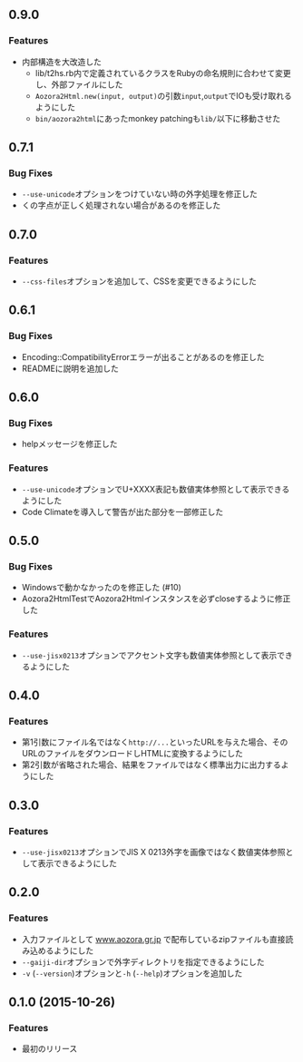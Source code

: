 <a name="0.9.0"></a>
## 0.9.0

### Features

* 内部構造を大改造した
     * lib/t2hs.rb内で定義されているクラスをRubyの命名規則に合わせて変更し、外部ファイルにした
     * `Aozora2Html.new(input, output)`の引数`input`,`output`でIOも受け取れるようにした
     * `bin/aozora2html`にあったmonkey patchingも`lib/`以下に移動させた

<a name="0.7.1"></a>
## 0.7.1

### Bug Fixes

* `--use-unicode`オプションをつけていない時の外字処理を修正した
* くの字点が正しく処理されない場合があるのを修正した

<a name="0.7.0"></a>
## 0.7.0

### Features

* `--css-files`オプションを追加して、CSSを変更できるようにした

<a name="0.6.1"></a>
## 0.6.1

### Bug Fixes

* Encoding::CompatibilityErrorエラーが出ることがあるのを修正した
* READMEに説明を追加した

<a name="0.6.0"></a>
## 0.6.0

### Bug Fixes

* helpメッセージを修正した

### Features

* `--use-unicode`オプションでU+XXXX表記も数値実体参照として表示できるようにした
* Code Climateを導入して警告が出た部分を一部修正した

<a name="0.5.0"></a>
## 0.5.0

### Bug Fixes

* Windowsで動かなかったのを修正した (#10)
* Aozora2HtmlTestでAozora2Htmlインスタンスを必ずcloseするように修正した

### Features

* `--use-jisx0213`オプションでアクセント文字も数値実体参照として表示できるようにした

<a name="0.4.0"></a>
## 0.4.0

### Features

* 第1引数にファイル名ではなく`http://...`といったURLを与えた場合、そのURLのファイルをダウンロードしHTMLに変換するようにした
* 第2引数が省略された場合、結果をファイルではなく標準出力に出力するようにした

<a name="0.3.0"></a>
## 0.3.0

### Features

* `--use-jisx0213`オプションでJIS X 0213外字を画像ではなく数値実体参照として表示できるようにした

<a name="0.2.0"></a>
## 0.2.0

### Features

* 入力ファイルとして www.aozora.gr.jp で配布しているzipファイルも直接読み込めるようにした
* `--gaiji-dir`オプションで外字ディレクトリを指定できるようにした
* `-v` (`--version`)オプションと`-h` (`--help`)オプションを追加した

<a name="0.1.0"></a>
## 0.1.0 (2015-10-26)

### Features

* 最初のリリース
